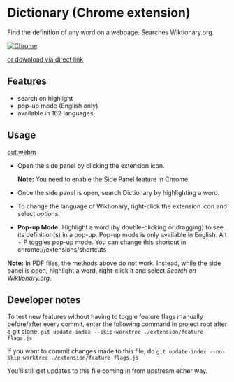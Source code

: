 # Dictionary (Chrome extension)

Find the definition of any word on a webpage. Searches Wiktionary.org.

[![Chrome](https://storage.googleapis.com/web-dev-uploads/image/WlD8wC6g8khYWPJUsQceQkhXSlv1/UV4C4ybeBTsZt43U4xis.png "Chrome")](https://chrome.google.com/webstore/detail/wiktionary/cgeoeehlcbijkefhlmcnoahlelccfndj)

[or download via direct link](https://github.com/danial23/wiktionary-chrome-extension/releases/download/v0.3.2/wiktionary-chrome-extension.crx)

## Features

- search on highlight
- pop-up mode (English only)
- available in 162 languages

## Usage

[out.webm](https://github.com/danial23/wiktionary-chrome-extension/assets/5867710/8ac0ae10-0d3f-4016-b0d9-d95dd054033a)
- Open the side panel by clicking the extension icon.

  **Note:** You need to enable the Side Panel feature in Chrome.
- Once the side panel is open, search Dictionary by highlighting a word.
- To change the language of Wiktionary, right-click the extension icon and select _options_.
- **Pop-up Mode:** Highlight a word (by double-clicking or dragging) to see its definition(s) in a pop-up. Pop-up mode is only available in English. Alt + P toggles pop-up mode. You can change this shortcut in chrome://extensions/shortcuts

**Note:** In PDF files, the methods above do not work. Instead, while the side panel is open, highlight a word, right-click it and select _Search on Wiktionary.org_.

## Developer notes

To test new features without having to toggle feature flags manually before/after every commit, enter the following command in project root after a git clone: `git update-index --skip-worktree ./extension/feature-flags.js`

If you want to commit changes made to this file, do `git update-index --no-skip-worktree ./extension/feature-flags.js`

You'll still get updates to this file coming in from upstream either way.
